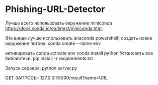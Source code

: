# Phishing-URL-Detector
Лучше всего использовать окружение miniconda https://docs.conda.io/en/latest/miniconda.html

(На винде лучше использовать anaconda powershell)
создать новое окружение питону:
conda create --name env

активировать
conda activate env
conda install python
Установить все библиотеки:
pip install -r requirements.txt

Запуск сервера:
python server.py

GET ЗАПРОСЫ:
127.0.0.1:5000/result?name=URL
